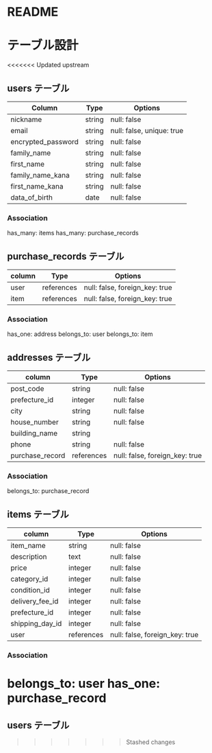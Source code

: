 # README

# テーブル設計

<<<<<<< Updated upstream
## users テーブル

| Column           | Type    | Options                   |
| ---------------- | ------- | ------------------------- |
| nickname         | string  | null: false               |
| email            | string  | null: false, unique: true |
| encrypted_password | string  | null: false               |
| family_name      | string  | null: false               |
| first_name       | string  | null: false               |
| family_name_kana | string  | null: false               |
| first_name_kana  | string  | null: false               |
| data_of_birth    | date    | null: false               |

### Association
has_many: items
has_many: purchase_records

## purchase_records テーブル

| column           | Type      | Options           |
| ---------------- | --------- | ----------------- |
| user             | references | null: false, foreign_key: true |
| item             | references | null: false, foreign_key: true |

### Association
has_one: address
belongs_to: user
belongs_to: item


## addresses テーブル

| column           | Type    | Options           |
| ---------------- | ------- | ----------------- |
| post_code        | string  | null: false       |
| prefecture_id    | integer | null: false       |
| city             | string  | null: false       |
| house_number     | string  | null: false       |
| building_name    | string  |                   |
| phone            | string  | null: false       |
| purchase_record  | references | null: false, foreign_key: true |

### Association
belongs_to: purchase_record



## items テーブル

| column           | Type    | Options           |
| ---------------- | ------- | ----------------- |
| item_name        | string  | null: false       |
| description      | text    | null: false       |
| price            | integer | null: false       |
| category_id      | integer | null: false       |
| condition_id     | integer | null: false       |
| delivery_fee_id  | integer | null: false       |
| prefecture_id    | integer | null: false       |
| shipping_day_id  | integer | null: false       |
| user             | references | null: false, foreign_key: true |

### Association
belongs_to: user
has_one: purchase_record
=======
## users テーブル
>>>>>>> Stashed changes
